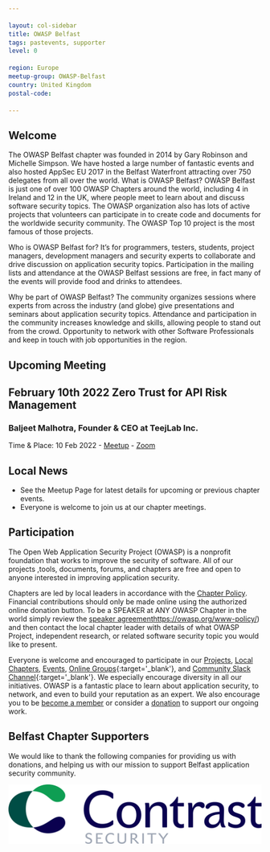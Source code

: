 ```yaml
---

layout: col-sidebar
title: OWASP Belfast
tags: pastevents, supporter
level: 0

region: Europe
meetup-group: OWASP-Belfast
country: United Kingdom
postal-code: 

---
```




## Welcome
The OWASP Belfast chapter was founded in 2014 by Gary Robinson and Michelle Simpson. We have hosted a large number of fantastic events and also hosted AppSec EU 2017 in the Belfast Waterfront attracting over 750 delegates from all over the world.
What is OWASP Belfast?
OWASP Belfast is just one of over 100 OWASP Chapters around the world, including 4 in Ireland and 12 in the UK, where people meet to learn about and discuss software security topics. The OWASP organization also has lots of active projects that volunteers can participate in to create code and documents for the worldwide security community. The OWASP Top 10 project is the most famous of those projects.

Who is OWASP Belfast for?
It’s for programmers, testers, students, project managers, development managers and security experts to collaborate and drive discussion on application security topics. Participation in the mailing lists and attendance at the OWASP Belfast sessions are free, in fact many of the events will provide food and drinks to attendees.

Why be part of OWASP Belfast?
The community organizes sessions where experts from across the industry (and globe) give presentations and seminars about application security topics.
Attendance and participation in the community increases knowledge and skills, allowing people to stand out from the crowd.
Opportunity to network with other Software Professionals and keep in touch with job opportunities in the region.

## Upcoming Meeting

## February 10th 2022 Zero Trust for API Risk Management
### Baljeet Malhotra, Founder & CEO at TeejLab Inc.

Time & Place: 10 Feb 2022 - [Meetup](https://www.meetup.com/ru-RU/OWASP-Belfast/events/283122192/) - [Zoom](https://us02web.zoom.us/j/86938774204?pwd=QjhBNEVCRG01czZFdCtZbXl5Y21OZz09)

## Local News
- See the Meetup Page for latest details for upcoming or previous chapter events.
- Everyone is welcome to join us at our chapter meetings.

## Participation
The Open Web Application Security Project (OWASP) is a nonprofit foundation that works to improve the security of software. All of our projects ,tools, documents, forums, and chapters are free and open to anyone interested in improving application security. 

Chapters are led by local leaders in accordance with the [Chapter Policy](https://owasp.org/www-policy/). Financial contributions should only be made online using the authorized online donation button. To be a SPEAKER at ANY OWASP Chapter in the world simply review the [speaker agreement]()https://owasp.org/www-policy/) and then contact the local chapter leader with details of what OWASP Project, independent research, or related software security topic you would like to present.

Everyone is welcome and encouraged to participate in our [Projects](/projects), [Local Chapters](/chapters), [Events](/events), [Online Groups](https://groups.google.com/a/owasp.com/){:target='_blank'}, and [Community Slack Channel](https://owasp.slack.com/){:target='_blank'}. We especially encourage diversity in all our initiatives. OWASP is a fantastic place to learn about application security, to network, and even to build your reputation as an expert. We also encourage you to be [become a member](/membership) or consider a [donation](/donate) to support our ongoing work.



## Belfast Chapter Supporters
We would like to thank the following companies for providing us with donations, and helping us with our mission to support Belfast application security community.

<a href="https://www.contrastsecurity.com/"> <img src="assets/images/ContrastSecurityLogo.png" alt="Contrast Security" title="Contrast Security"/> </a> 
